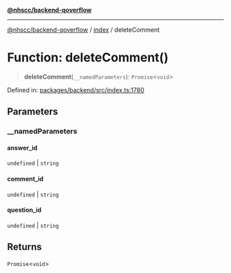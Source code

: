 [**@nhscc/backend-qoverflow**](../../README.md)

***

[@nhscc/backend-qoverflow](../../README.md) / [index](../README.md) / deleteComment

# Function: deleteComment()

> **deleteComment**(`__namedParameters`): `Promise`\<`void`\>

Defined in: [packages/backend/src/index.ts:1780](https://github.com/nhscc/qoverflow.api.hscc.bdpa.org/blob/f5ce596891ef5639d9d2800df6d35c0e862108c3/packages/backend/src/index.ts#L1780)

## Parameters

### \_\_namedParameters

#### answer_id

`undefined` \| `string`

#### comment_id

`undefined` \| `string`

#### question_id

`undefined` \| `string`

## Returns

`Promise`\<`void`\>
